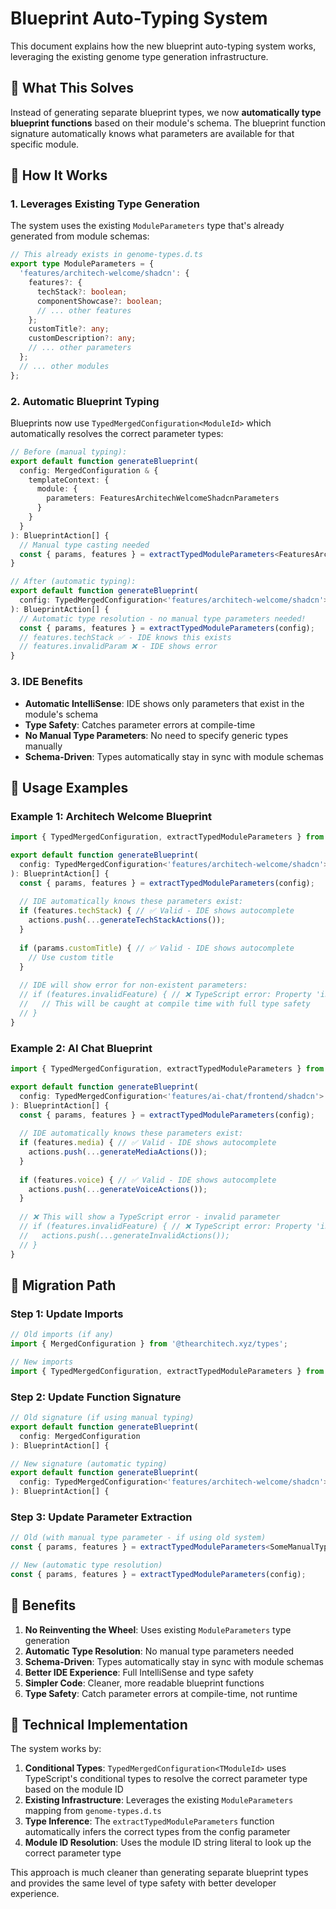 # Blueprint Auto-Typing System

This document explains how the new blueprint auto-typing system works, leveraging the existing genome type generation infrastructure.

## 🎯 What This Solves

Instead of generating separate blueprint types, we now **automatically type blueprint functions** based on their module's schema. The blueprint function signature automatically knows what parameters are available for that specific module.

## 🔧 How It Works

### 1. **Leverages Existing Type Generation**

The system uses the existing `ModuleParameters` type that's already generated from module schemas:

```typescript
// This already exists in genome-types.d.ts
export type ModuleParameters = {
  'features/architech-welcome/shadcn': {
    features?: {
      techStack?: boolean;
      componentShowcase?: boolean;
      // ... other features
    };
    customTitle?: any;
    customDescription?: any;
    // ... other parameters
  };
  // ... other modules
};
```

### 2. **Automatic Blueprint Typing**

Blueprints now use `TypedMergedConfiguration<ModuleId>` which automatically resolves the correct parameter types:

```typescript
// Before (manual typing):
export default function generateBlueprint(
  config: MergedConfiguration & { 
    templateContext: { 
      module: { 
        parameters: FeaturesArchitechWelcomeShadcnParameters 
      } 
    } 
  }
): BlueprintAction[] {
  // Manual type casting needed
  const { params, features } = extractTypedModuleParameters<FeaturesArchitechWelcomeShadcnParameters>(config);
}

// After (automatic typing):
export default function generateBlueprint(
  config: TypedMergedConfiguration<'features/architech-welcome/shadcn'>
): BlueprintAction[] {
  // Automatic type resolution - no manual type parameters needed!
  const { params, features } = extractTypedModuleParameters(config);
  // features.techStack ✅ - IDE knows this exists
  // features.invalidParam ❌ - IDE shows error
}
```

### 3. **IDE Benefits**

- **Automatic IntelliSense**: IDE shows only parameters that exist in the module's schema
- **Type Safety**: Catches parameter errors at compile-time
- **No Manual Type Parameters**: No need to specify generic types manually
- **Schema-Driven**: Types automatically stay in sync with module schemas

## 🚀 Usage Examples

### Example 1: Architech Welcome Blueprint

```typescript
import { TypedMergedConfiguration, extractTypedModuleParameters } from '../../../types/blueprint-config-types.js';

export default function generateBlueprint(
  config: TypedMergedConfiguration<'features/architech-welcome/shadcn'>
): BlueprintAction[] {
  const { params, features } = extractTypedModuleParameters(config);
  
  // IDE automatically knows these parameters exist:
  if (features.techStack) { // ✅ Valid - IDE shows autocomplete
    actions.push(...generateTechStackActions());
  }
  
  if (params.customTitle) { // ✅ Valid - IDE shows autocomplete
    // Use custom title
  }
  
  // IDE will show error for non-existent parameters:
  // if (features.invalidFeature) { // ❌ TypeScript error: Property 'invalidFeature' does not exist
  //   // This will be caught at compile time with full type safety
  // }
}
```

### Example 2: AI Chat Blueprint

```typescript
import { TypedMergedConfiguration, extractTypedModuleParameters } from '../../../../types/blueprint-config-types.js';

export default function generateBlueprint(
  config: TypedMergedConfiguration<'features/ai-chat/frontend/shadcn'>
): BlueprintAction[] {
  const { params, features } = extractTypedModuleParameters(config);
  
  // IDE automatically knows these parameters exist:
  if (features.media) { // ✅ Valid - IDE shows autocomplete
    actions.push(...generateMediaActions());
  }
  
  if (features.voice) { // ✅ Valid - IDE shows autocomplete
    actions.push(...generateVoiceActions());
  }
  
  // ❌ This will show a TypeScript error - invalid parameter
  // if (features.invalidFeature) { // ❌ TypeScript error: Property 'invalidFeature' does not exist
  //   actions.push(...generateInvalidActions());
  // }
}
```

## 🔄 Migration Path

### Step 1: Update Imports

```typescript
// Old imports (if any)
import { MergedConfiguration } from '@thearchitech.xyz/types';

// New imports
import { TypedMergedConfiguration, extractTypedModuleParameters } from '../../../types/blueprint-config-types.js';
```

### Step 2: Update Function Signature

```typescript
// Old signature (if using manual typing)
export default function generateBlueprint(
  config: MergedConfiguration
): BlueprintAction[] {

// New signature (automatic typing)
export default function generateBlueprint(
  config: TypedMergedConfiguration<'features/architech-welcome/shadcn'>
): BlueprintAction[] {
```

### Step 3: Update Parameter Extraction

```typescript
// Old (with manual type parameter - if using old system)
const { params, features } = extractTypedModuleParameters<SomeManualType>(config);

// New (automatic type resolution)
const { params, features } = extractTypedModuleParameters(config);
```

## 🎉 Benefits

1. **No Reinventing the Wheel**: Uses existing `ModuleParameters` type generation
2. **Automatic Type Resolution**: No manual type parameters needed
3. **Schema-Driven**: Types automatically stay in sync with module schemas
4. **Better IDE Experience**: Full IntelliSense and type safety
5. **Simpler Code**: Cleaner, more readable blueprint functions
6. **Type Safety**: Catch parameter errors at compile-time, not runtime

## 🔧 Technical Implementation

The system works by:

1. **Conditional Types**: `TypedMergedConfiguration<TModuleId>` uses TypeScript's conditional types to resolve the correct parameter type based on the module ID
2. **Existing Infrastructure**: Leverages the existing `ModuleParameters` mapping from `genome-types.d.ts`
3. **Type Inference**: The `extractTypedModuleParameters` function automatically infers the correct types from the config parameter
4. **Module ID Resolution**: Uses the module ID string literal to look up the correct parameter type

This approach is much cleaner than generating separate blueprint types and provides the same level of type safety with better developer experience.
